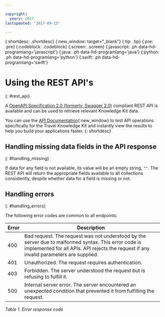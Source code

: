 ```yaml
---

copyright:
  years: 2017
lastupdated: "2017-09-15"

---
```


{:shortdesc: .shortdesc}
{:new_window: target="_blank"}
{:tip: .tip}
{:pre: .pre}
{:codeblock: .codeblock}
{:screen: .screen}
{:javascript: .ph data-hd-programlang='javascript'}
{:java: .ph data-hd-programlang='java'}
{:python: .ph data-hd-programlang='python'}
{:swift: .ph data-hd-programlang='swift'}

# Using the REST API's
{: #rest_api}

A [OpenAPI Specification 2.0 (formerly, Swagger 2.0)](https://github.com/OAI/OpenAPI-Specification/blob/master/versions/2.0.md) compliant REST API is available and can be used to retrieve relevant Knowledge Kit data. 

You can use the [API Documentation](https://dev-console.stage1.bluemix.net/apidocs/1461-watson-content-travel-knowledge-kit){:new_window} to test API operations specifically for the Travel Knowledge Kit and instantly view the results to help you build your applications faster.
{: shortdesc}


## Handling missing data fields in the API response
{: #handling_missing}

If data for any field is not available, its value will be an empty string, ```""```. The REST API will return the appropriate fields available to all collections consistently, despite whether data for a field is missing or not.


## Handling errors
{: #handling_errors}

The following error codes are common to all endpoints:

|**Error** |**Description**                                    |
|----------|---------------------------------------------------|
|400       |Bad request. The request was not understood by the server due to malformed syntax. This error code is implemented for all APIs. API rejects the request if any invalid parameters are supplied.|
|401       |Unauthorized. The request requires authentication.|
|403       |Forbidden. The server understood the request but is refusing to fulfill it.|
|500       |Internal server error. The server encountered an unexpected condition that prevented it from fulfilling the request.|

*Table 1. Error response code*